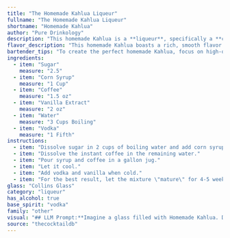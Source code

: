 ```yaml
---
title: "The Homemade Kahlua Liqueur"
fullname: "The Homemade Kahlua Liqueur"
shortname: "Homemade Kahlua"
author: "Pure Drinkology"
description: "This homemade Kahlua is a **liqueur**, specifically a **coffee liqueur**. Though not historically accurate, it emulates the process of creating coffee liqueurs that have existed for centuries, likely originating in monasteries where coffee and alcohol were combined for medicinal purposes. "
flavor_description: "This homemade Kahlua boasts a rich, smooth flavor profile. The coffee shines through, offering a robust, slightly bitter base. Sweetness comes from the sugar and corn syrup, balanced by the subtle warmth of vanilla extract. Vodka provides a clean, subtle alcohol bite. The result is a complex, slightly sweet and intensely coffee-flavored liqueur, perfect for sipping or mixing. "
bartender_tips: "To create the perfect homemade Kahlua, focus on high-quality coffee. Brew a strong, fresh pot, let it cool, and use a fine-mesh strainer for a smooth texture. Don't be afraid to experiment with vanilla extract - a few drops go a long way! Let your mixture steep for at least 24 hours to develop complex flavors. Adjust sweetness to your taste, and store in a cool, dark place. "
ingredients:
  - item: "Sugar"
    measure: "2.5"
  - item: "Corn Syrup"
    measure: "1 Cup"
  - item: "Coffee"
    measure: "1.5 oz"
  - item: "Vanilla Extract"
    measure: "2 oz"
  - item: "Water"
    measure: "3 Cups Boiling"
  - item: "Vodka"
    measure: "1 Fifth"
instructions:
  - item: "Dissolve sugar in 2 cups of boiling water and add corn syrup."
  - item: "Dissolve the instant coffee in the remaining water."
  - item: "Pour syrup and coffee in a gallon jug."
  - item: "Let it cool."
  - item: "Add vodka and vanilla when cold."
  - item: "For the best result, let the mixture \"mature\" for 4-5 weeks."
glass: "Collins Glass"
category: "liqueur"
has_alcohol: true
base_spirit: "vodka"
family: "other"
visual: "## LLM Prompt:**Imagine a glass filled with Homemade Kahlua. Describe its appearance using vivid imagery and sensory details. Consider the following elements:*** **Color:** What shade of brown is it? Is it deep and rich, or lighter and more translucent? * **Texture:** Is it thick and syrupy, or more watery and runny? Does it have any visible particles?* **Aroma:** What scent does it give off? Is it strong and bold, or subtle and sweet?* **Light:** How does the liquid reflect light? Does it shimmer or have a dull finish? **Bonus:** Include a comparison to a familiar drink or object to help readers visualize the Homemade Kahlua. **Example:** The homemade Kahlua, poured into a chilled shot glass, resembled molten chocolate, its rich brown hue tinged with a hint of amber. The thick syrupy liquid seemed to move slowly, clinging to the sides of the glass, while a subtle aroma of coffee and vanilla wafted upwards, promising a luxurious taste. "
source: "thecocktaildb"
---
```


